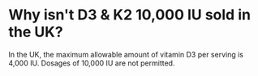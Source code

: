 # Why isn't D3 & K2 10,000 IU sold in the UK?

In the UK, the maximum allowable amount of vitamin D3 per serving is 4,000 IU. Dosages of 10,000 IU are not permitted.